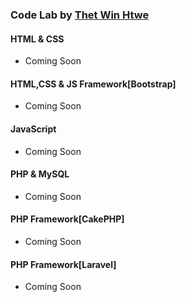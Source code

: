 ### Code Lab by [Thet Win Htwe](https://www.facebook.com/thetwinhtwe.official)

#### HTML & CSS
* Coming Soon

#### HTML,CSS & JS Framework[Bootstrap]
* Coming Soon

#### JavaScript
* Coming Soon

#### PHP & MySQL
* Coming Soon

#### PHP Framework[CakePHP]
* Coming Soon

#### PHP Framework[Laravel]
* Coming Soon

